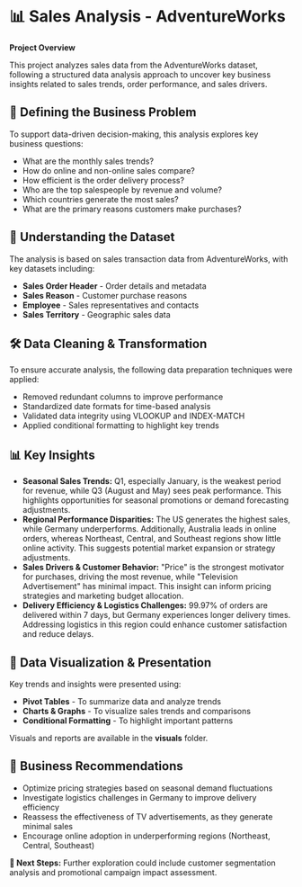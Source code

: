 <h1>📊 Sales Analysis - AdventureWorks</h1>

<p><strong>Project Overview</strong></p>
<p>
This project analyzes sales data from the AdventureWorks dataset, following a structured data analysis 
approach to uncover key business insights related to sales trends, order performance, and sales drivers.
</p>

<h2>🔎 Defining the Business Problem</h2>
<p>
To support data-driven decision-making, this analysis explores key business questions:
</p>
<ul>
  <li>What are the monthly sales trends?</li>
  <li>How do online and non-online sales compare?</li>
  <li>How efficient is the order delivery process?</li>
  <li>Who are the top salespeople by revenue and volume?</li>
  <li>Which countries generate the most sales?</li>
  <li>What are the primary reasons customers make purchases?</li>
</ul>

<h2>📂 Understanding the Dataset</h2>
<p>
The analysis is based on sales transaction data from AdventureWorks, with key datasets including:
</p>
<ul>
  <li><strong>Sales Order Header</strong> - Order details and metadata</li>
  <li><strong>Sales Reason</strong> - Customer purchase reasons</li>
  <li><strong>Employee</strong> - Sales representatives and contacts</li>
  <li><strong>Sales Territory</strong> - Geographic sales data</li>
</ul>

<h2>🛠️ Data Cleaning & Transformation</h2>
<p>
To ensure accurate analysis, the following data preparation techniques were applied:
</p>
<ul>
  <li>Removed redundant columns to improve performance</li>
  <li>Standardized date formats for time-based analysis</li>
  <li>Validated data integrity using VLOOKUP and INDEX-MATCH</li>
  <li>Applied conditional formatting to highlight key trends</li>
</ul>

<h2>📊 Key Insights</h2>
<ul>
  <li><strong>Seasonal Sales Trends:</strong> Q1, especially January, is the weakest period for revenue, while Q3 (August and May) sees peak performance. This highlights opportunities for seasonal promotions or demand forecasting adjustments.</li>
  <li><strong>Regional Performance Disparities:</strong> The US generates the highest sales, while Germany underperforms. Additionally, Australia leads in online orders, whereas Northeast, Central, and Southeast regions show little online activity. This suggests potential market expansion or strategy adjustments.</li>
  <li><strong>Sales Drivers & Customer Behavior:</strong> "Price" is the strongest motivator for purchases, driving the most revenue, while "Television Advertisement" has minimal impact. This insight can inform pricing strategies and marketing budget allocation.</li>
  <li><strong>Delivery Efficiency & Logistics Challenges:</strong> 99.97% of orders are delivered within 7 days, but Germany experiences longer delivery times. Addressing logistics in this region could enhance customer satisfaction and reduce delays.</li>
</ul>

<h2>📢 Data Visualization & Presentation</h2>
<p>
Key trends and insights were presented using:
</p>
<ul>
  <li><strong>Pivot Tables</strong> - To summarize data and analyze trends</li>
  <li><strong>Charts & Graphs</strong> - To visualize sales trends and comparisons</li>
  <li><strong>Conditional Formatting</strong> - To highlight important patterns</li>
</ul>
<p>
Visuals and reports are available in the <strong>visuals</strong> folder.
</p>

<h2>🚀 Business Recommendations</h2>
<ul>
  <li>Optimize pricing strategies based on seasonal demand fluctuations</li>
  <li>Investigate logistics challenges in Germany to improve delivery efficiency</li>
  <li>Reassess the effectiveness of TV advertisements, as they generate minimal sales</li>
  <li>Encourage online adoption in underperforming regions (Northeast, Central, Southeast)</li>
</ul>

<p><strong>🔗 Next Steps:</strong> Further exploration could include customer segmentation analysis and promotional campaign impact assessment.</p>
